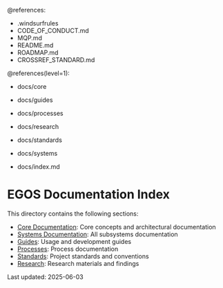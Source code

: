 @references:
- .windsurfrules
- CODE_OF_CONDUCT.md
- MQP.md
- README.md
- ROADMAP.md
- CROSSREF_STANDARD.md

@references(level=1):
  - docs/core
  - docs/guides
  - docs/processes
  - docs/research
  - docs/standards
  - docs/systems





  - docs/index.md

# EGOS Documentation Index

This directory contains the following sections:

- [Core Documentation](./core/): Core concepts and architectural documentation
- [Systems Documentation](./systems/): All subsystems documentation
- [Guides](./guides/): Usage and development guides
- [Processes](./processes/): Process documentation
- [Standards](./standards/): Project standards and conventions
- [Research](./research/): Research materials and findings

Last updated: 2025-06-03